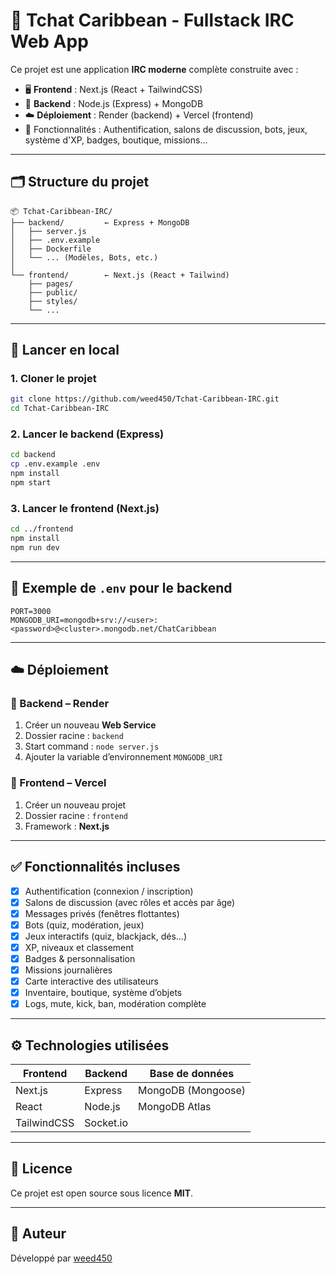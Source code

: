 
# 🌴 Tchat Caribbean - Fullstack IRC Web App

Ce projet est une application **IRC moderne** complète construite avec :

- 🖥️ **Frontend** : Next.js (React + TailwindCSS)  
- 🔌 **Backend** : Node.js (Express) + MongoDB  
- ☁️ **Déploiement** : Render (backend) + Vercel (frontend)  
- 💬 Fonctionnalités : Authentification, salons de discussion, bots, jeux, système d'XP, badges, boutique, missions...

---

## 🗂️ Structure du projet

```
📦 Tchat-Caribbean-IRC/
├── backend/         ← Express + MongoDB
│   ├── server.js
│   ├── .env.example
│   ├── Dockerfile
│   └── ... (Modèles, Bots, etc.)
│
└── frontend/        ← Next.js (React + Tailwind)
    ├── pages/
    ├── public/
    ├── styles/
    └── ...
```

---

## 🧪 Lancer en local

### 1. Cloner le projet

```bash
git clone https://github.com/weed450/Tchat-Caribbean-IRC.git
cd Tchat-Caribbean-IRC
```

### 2. Lancer le backend (Express)

```bash
cd backend
cp .env.example .env
npm install
npm start
```
### 3. Lancer le frontend (Next.js)

```bash
cd ../frontend
npm install
npm run dev
```

---

## 🔐 Exemple de `.env` pour le backend

```env
PORT=3000
MONGODB_URI=mongodb+srv://<user>:<password>@<cluster>.mongodb.net/ChatCaribbean
```

---

## ☁️ Déploiement

### 🔹 Backend – Render

1. Créer un nouveau **Web Service**
2. Dossier racine : `backend`
3. Start command : `node server.js`
4. Ajouter la variable d’environnement `MONGODB_URI`

### 🔹 Frontend – Vercel

1. Créer un nouveau projet
2. Dossier racine : `frontend`
3. Framework : **Next.js**

---

## ✅ Fonctionnalités incluses

- [x] Authentification (connexion / inscription)
- [x] Salons de discussion (avec rôles et accès par âge)
- [x] Messages privés (fenêtres flottantes)
- [x] Bots (quiz, modération, jeux)
- [x] Jeux interactifs (quiz, blackjack, dés...)
- [x] XP, niveaux et classement
- [x] Badges & personnalisation
- [x] Missions journalières
- [x] Carte interactive des utilisateurs
- [x] Inventaire, boutique, système d’objets
- [x] Logs, mute, kick, ban, modération complète

---

## ⚙️ Technologies utilisées

| Frontend | Backend  | Base de données |
|----------|----------|------------------|
| Next.js  | Express  | MongoDB (Mongoose) |
| React    | Node.js  | MongoDB Atlas     |
| TailwindCSS | Socket.io |              |

---

## 📄 Licence

Ce projet est open source sous licence **MIT**.

---

## 🙌 Auteur

Développé par [weed450](https://github.com/weed450.) 
